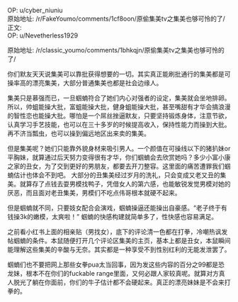 
OP: u/cyber_niuniu  
原始地址: /r/FakeYoumo/comments/1cf8oon/原偷集美tv之集美也够可怜的了/  
正文:  
OP: u/Nevetherless1929  

 原始地址: /r/classic_youmo/comments/1bhkqjn/原偷集美tv之集美也够可怜的了/  

你们默友天天说集美可以靠批获得想要的一切。其实真正能刷批通行的集美都是可操率高的漂亮集美，大部分普通集美也都是社会边缘人。

集美只是慕强而已，一旦蝈蝻符合了她们内心对强者的设定，集美就会坐地排卵。所以，帅蛆能操大批，富蛆能操大批，健身蛆能操大批，甚至嘴甜有才华会搞浪漫的智性恋也能操大批。哪怕是一个屌丝挫逼默友，只要坚持锻炼身体，注意节欲，认真学习手艺技能，也可以在三十多岁的时候提高收入，保持性能力而操到大批。再不济当瓢虫，也可以操到偏远地区出来卖的集美。

但是集美呢？她们只能靠外貌身材来吸引男人。一个颜值在可操线以下的猪扒妹or平胸妹，就算通过后天努力变得很有才华，你们蝈蝻会去欣赏她吗？多少小富小康之家的丑女，为了交到更好的男朋友，都要去开刀整容。这里面的痛苦遭罪我们蝈蝻估计也体会不到吧。
大部分的丑集美经过岁月的洗礼，只会变成又老又丑的集美。就算存了点钱去耍男模找鸭子，凭借女人的第六感，也能敏锐发觉男模对她的厌恶，而且面对老丑集美，男模们不吃点伟哥根本就硬不起来。

但是蝈蝻就不同，只要妓女配合会演戏，蝈蝻操逼还能操出自豪感。“老子终于有钱操3k的嫩模，太爽啦！” 蝈蝻的快感构建就简单多了，性快感也容易满足。

之前看小红书上面的相亲贴（男找女），底下的评论清一色都在打拳，冷嘲热讽发帖蝈蝻的条件。本鼠随便打开几个评论区集美的主页，基本上都是丑女，本鼠瞬间能理解这些集美的辛酸与无奈。其实都是一种享受不到性别红利的无能发泄罢了。

蝈蝻们也不要把网上那些女拳pua太当回事，因为发这些内容的百分之99都是恐龙妹，根本不在你们的fuckable range里面，又何必跟人家较真呢。就算对方真人脱光了躺在你面前，你们的牛子估计都不会硬起来。真正的漂亮妹妹是不会来打拳的。
